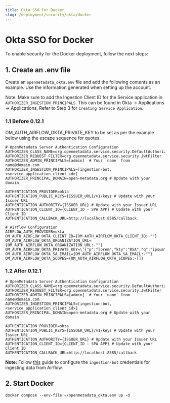 ```yaml
---
title: Okta SSO for Docker
slug: /deployment/security/okta/docker
---
```


# Okta SSO for Docker

To enable security for the Docker deployment, follow the next steps:

## 1. Create an .env file

Create an `openmetadata_okta.env` file and add the following contents as an example. Use the information
generated when setting up the account.

Note: Make sure to add the Ingestion Client ID for the Service application in `AUTHORIZER_INGESTION_PRINCIPALS`. This can be found in Okta -> Applications -> Applications, Refer to Step 3 for `Creating Service Application`.

### 1.1 Before 0.12.1

OM_AUTH_AIRFLOW_OKTA_PRIVATE_KEY to be set as per the example below using the escape sequence for quotes.

```shell
# OpenMetadata Server Authentication Configuration
AUTHORIZER_CLASS_NAME=org.openmetadata.service.security.DefaultAuthorizer
AUTHORIZER_REQUEST_FILTER=org.openmetadata.service.security.JwtFilter
AUTHORIZER_ADMIN_PRINCIPALS=[admin]  # Your `name` from name@domain.com
AUTHORIZER_INGESTION_PRINCIPALS=[ingestion-bot, <service_application_client_id>]
AUTHORIZER_PRINCIPAL_DOMAIN=open-metadata.org # Update with your domain

AUTHENTICATION_PROVIDER=okta
AUTHENTICATION_PUBLIC_KEYS={ISSUER_URL}/v1/keys # Update with your Issuer URL
AUTHENTICATION_AUTHORITY={ISSUER_URL} # Update with your Issuer URL
AUTHENTICATION_CLIENT_ID={CLIENT_ID - SPA APP} # Update with your Client ID
AUTHENTICATION_CALLBACK_URL=http://localhost:8585/callback

# Airflow Configuration
AIRFLOW_AUTH_PROVIDER=okta
OM_AUTH_AIRFLOW_OKTA_CLIENT_ID={OM_AUTH_AIRFLOW_OKTA_CLIENT_ID:-""}
OM_AUTH_AIRFLOW_OKTA_ORGANIZATION_URL={OM_AUTH_AIRFLOW_OKTA_ORGANIZATION_URL:-""}
OM_AUTH_AIRFLOW_OKTA_PRIVATE_KEY=\'{"p":"lorem","kty":"RSA","q":"ipsum","d":"dolor","e":"AQAB","use":"sig","kid":"0oa5p908cltOc4fsl5d7","qi":"lorem","dp":"lorem","alg":"RS256","dq":"ipsum","n":"dolor"}\'
OM_AUTH_AIRFLOW_OKTA_SA_EMAIL={OM_AUTH_AIRFLOW_OKTA_SA_EMAIL:-""}
OM_AUTH_AIRFLOW_OKTA_SCOPES={OM_AUTH_AIRFLOW_OKTA_SCOPES:-[]}
```

### 1.2 After 0.12.1

```shell
# OpenMetadata Server Authentication Configuration
AUTHORIZER_CLASS_NAME=org.openmetadata.service.security.DefaultAuthorizer
AUTHORIZER_REQUEST_FILTER=org.openmetadata.service.security.JwtFilter
AUTHORIZER_ADMIN_PRINCIPALS=[admin]  # Your `name` from name@domain.com
AUTHORIZER_INGESTION_PRINCIPALS=[ingestion-bot, <service_application_client_id>]
AUTHORIZER_PRINCIPAL_DOMAIN=open-metadata.org # Update with your domain

AUTHENTICATION_PROVIDER=okta
AUTHENTICATION_PUBLIC_KEYS={ISSUER_URL}/v1/keys # Update with your Issuer URL
AUTHENTICATION_AUTHORITY={ISSUER_URL} # Update with your Issuer URL
AUTHENTICATION_CLIENT_ID={CLIENT_ID - SPA APP} # Update with your Client ID
AUTHENTICATION_CALLBACK_URL=http://localhost:8585/callback
```

**Note:** Follow [this](/how-to-guides/feature-configurations/bots) guide to configure the `ingestion-bot` credentials for
ingesting data from Airflow.

## 2. Start Docker

```commandline
docker compose --env-file ~/openmetadata_okta.env up -d
```
